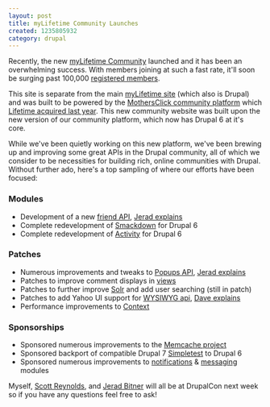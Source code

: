 ```yaml
--- 
layout: post
title: myLifetime Community Launches
created: 1235805932
category: drupal
---
```

Recently, the new <a href="http://community.mylifetime.com/">myLifetime Community</a> launched and it has been an overwhelming success. With members joining at such a fast rate, it'll soon be surging past 100,000 <a href="http://community.mylifetime.com/community/members">registered members</a>.

This site is separate from the main <a href="http://www.mylifetime.com">myLifetime site</a> (which also is Drupal) and was built to be powered by the <a href="http://www.mothersclick.com">MothersClick community platform</a> which  <a href="http://tedserbinski.com/mothersclick-acquired-by-lifetime-networks/">Lifetime acquired last year</a>. This new community website was built upon the new version of our community platform, which now has Drupal 6 at it's core. 

While we've been quietly working on this new platform, we've been brewing up and improving some great APIs in the Drupal community, all of which we consider to be necessities for building rich, online communities with Drupal. Without further ado, here's a top sampling of where our efforts have been focused:

### Modules
* Development of a new <a href="http://drupal.org/project/flag_friend">friend API</a>, <a href="http://sirkitree.net/node/17">Jerad explains</a>
* Complete redevelopment of <a href="http://drupal.org/project/smackdown">Smackdown</a> for Drupal 6
* Complete redevelopment of <a href="http://drupal.org/project/activity">Activity</a> for Drupal 6

### Patches
* Numerous improvements and tweaks to <a href="http://drupal.org/project/popups">Popups API</a>, <a href="http://sirkitree.net/node/19">Jerad explains</a>
* Patches to improve comment displays in <a href="http://drupal.org/project/views">views</a>
* Patches to further improve <a href="http://drupal.org/project/apachesolr">Solr</a> and add user searching (still in patch)
* Patches to add Yahoo UI support for <a href="http://drupal.org/project/wysiwyg">WYSIWYG api</a>, <a href="http://thethisorthat.com/review/best-drupal-wysiwyg-editors">Dave explains</a>
* Performance improvements to <a href="http://drupal.org/project/context">Context</a>

### Sponsorships
* Sponsored numerous improvements to the <a href="http://drupal.org/project/memcache">Memcache project</a>
* Sponsored backport of compatible Drupal 7 <a href="http://drupal.org/project/simpletest">Simpletest</a> to Drupal 6
* Sponsored numerous improvements to <a href="http://drupal.org/project/notifications">notifications</a> & <a href="http://drupal.org/project/messaging">messaging</a> modules


Myself, <a href="http://scottreynolds.us/">Scott Reynolds</a>, and <a href="http://www.sirkitree.net/">Jerad Bitner</a> will all be at DrupalCon next week so if you have any questions feel free to ask!
